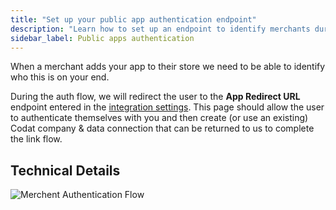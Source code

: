 ```yaml
---
title: "Set up your public app authentication endpoint"
description: "Learn how to set up an endpoint to identify merchants during"
sidebar_label: Public apps authentication
---
```


When a merchant adds your app to their store we need to be able to identify who this is on your end.

During the auth flow, we will redirect the user to the **App Redirect URL** endpoint entered in the [integration settings](/integrations/commerce/shopify/commerce-shopify-setup#add-your-apps-credentials-to-the-shopify-integration). This page should allow the user to authenticate themselves with you and then create (or use an existing) Codat company & data connection that can be returned to us to complete the link flow.

## Technical Details

![Merchent Authentication Flow](/img/integrations/commerce/shopify/merchant-auth-flow)